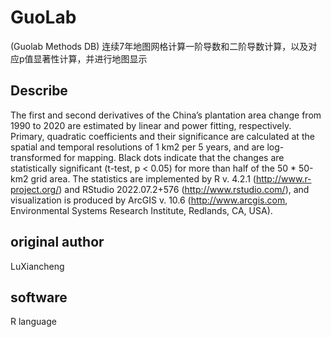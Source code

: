 # GuoLab
(Guolab Methods DB)
连续7年地图网格计算一阶导数和二阶导数计算，以及对应p值显著性计算，并进行地图显示
## Describe
The first and second derivatives of the China’s plantation area change from 1990 to 2020 are estimated by linear and power fitting, respectively. Primary, quadratic coefficients and their significance are calculated at the spatial and temporal resolutions of 1 km2 per 5 years, and are log-transformed for mapping. Black dots indicate that the changes are statistically significant (t-test, p < 0.05) for more than half of the 50 * 50-km2 grid area. The statistics are implemented by R v. 4.2.1 (http://www.r-project.org/) and RStudio 2022.07.2+576 (http://www.rstudio.com/), and visualization is produced by ArcGIS v. 10.6 (http://www.arcgis.com, Environmental Systems Research Institute, Redlands, CA, USA).
## original author
LuXiancheng
## software 
R language
